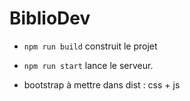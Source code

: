 # BiblioDev

+ `npm run build` construit le projet
+ `npm run start` lance le serveur.

+ bootstrap à mettre dans dist : css + js